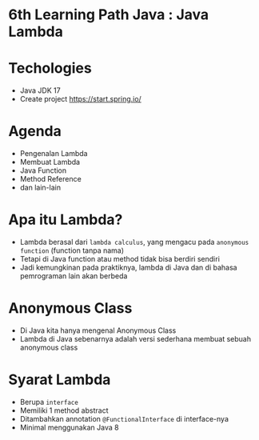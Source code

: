 # 6th Learning Path Java : Java Lambda

# Techologies

- Java JDK 17
- Create project https://start.spring.io/

# Agenda

- Pengenalan Lambda
- Membuat Lambda
- Java Function
- Method Reference
- dan lain-lain

# Apa itu Lambda?

- Lambda berasal dari `lambda calculus`, yang mengacu pada `anonymous function` (function tanpa nama)
- Tetapi di Java function atau method tidak bisa berdiri sendiri
- Jadi kemungkinan pada praktiknya, lambda di Java dan di bahasa pemrograman lain akan berbeda

# Anonymous Class

- Di Java kita hanya mengenal Anonymous Class
- Lambda di Java sebenarnya adalah versi sederhana membuat sebuah anonymous class

# Syarat Lambda

- Berupa `interface`
- Memiliki 1 method abstract
- Ditambahkan annotation `@FunctionalInterface` di interface-nya
- Minimal menggunakan Java 8
